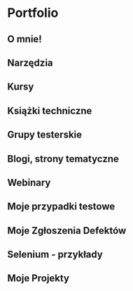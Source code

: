 # Portfolio
## O mnie!
## Narzędzia
## Kursy
## Książki techniczne 
## Grupy testerskie
## Blogi, strony tematyczne
## Webinary
## Moje przypadki testowe
## Moje Zgłoszenia Defektów
## Selenium - przykłady
## Moje Projekty
